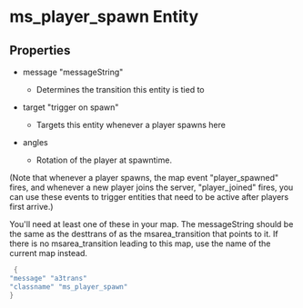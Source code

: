 # ms_player_spawn Entity

## Properties

* message "messageString"

    - Determines the transition this entity is tied to

* target "trigger on spawn"

    - Targets this entity whenever a player spawns here

* angles

    - Rotation of the player at spawntime.

(Note that whenever a player spawns, the map event "player_spawned" fires, and whenever a new player joins the server, "player_joined" fires, you can use these events to trigger entities that need to be active after players first arrive.)

You'll need at least one of these in your map. The messageString should be the same as the desttrans of as the msarea_transition that points to it. If there is no msarea_transition leading to this map, use the name of the current map instead.

```cpp title="Example: Edana's ms_player_spawn" linenums="1"
 {
"message" "a3trans"
"classname" "ms_player_spawn"
}
```


